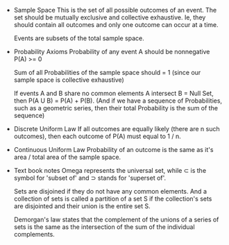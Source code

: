 * Sample Space
    This is the set of all possible outcomes of an event. The set should be mutually exclusive and collective exhaustive. Ie, they should contain all outcomes and only one outcome can occur at a time.

    Events are subsets of the total sample space.

* Probability Axioms
    Probability of any event A should be nonnegative P(A) >= 0

    Sum of all Probabilities of the sample space should = 1 (since our sample space is collective exhaustive)

    If events A and B share no common elements A intersect B = Null Set, then P(A U B) = P(A) + P(B). (And if we have a sequence of Probabilities, such as a geometric series, then their total Probability is the sum of the sequence)

* Discrete Uniform Law
    If all outcomes are equally likely (there are n such outcomes), then each outcome of P(A) must equal to 1 / n.

* Continuous Uniform Law
    Probability of an outcome is the same as it's area / total area of the sample space.

* Text book notes
    Omega represents the universal set, while ⊂ is the symbol for 'subset of' and ⊃ stands for 'superset of'.

    Sets are disjoined if they do not have any common elements. And a collection of sets is called a partition of a set S if the collection's sets are disjointed and their union is the entire set S.

    Demorgan's law states that the complement of the unions of a series of sets is the same as the intersection of the sum of the individual complements.
